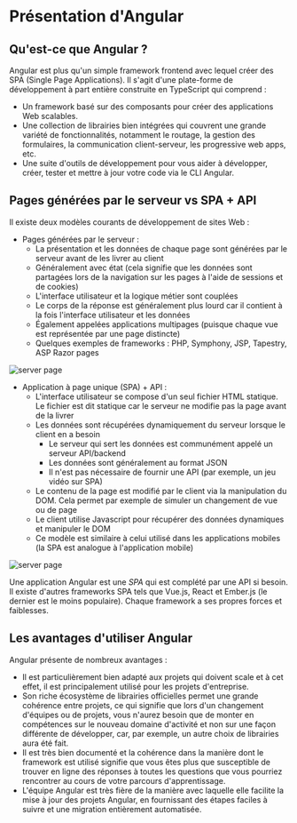 # Présentation d'Angular

## Qu'est-ce que Angular ?
Angular est plus qu'un simple framework frontend avec lequel créer des SPA (Single Page Applications). Il s'agit d'une plate-forme de développement à part entière construite en TypeScript qui comprend :

- Un framework basé sur des composants pour créer des applications Web scalables.
- Une collection de librairies bien intégrées qui couvrent une grande variété de fonctionnalités, notamment le routage, la gestion des formulaires, la communication client-serveur, les progressive web apps, etc.
- Une suite d'outils de développement pour vous aider à développer, créer, tester et mettre à jour votre code via le CLI Angular.

## Pages générées par le serveur vs SPA + API

Il existe deux modèles courants de développement de sites Web :

- Pages générées par le serveur :
  - La présentation et les données de chaque page sont générées par le serveur avant de les livrer au client
  - Généralement avec état (cela signifie que les données sont partagées lors de la navigation sur les pages à l'aide de sessions et de cookies)
  - L'interface utilisateur et la logique métier sont couplées
  - Le corps de la réponse est généralement plus lourd car il contient à la fois l'interface utilisateur et les données
  - Également appelées applications multipages (puisque chaque vue est représentée par une page distincte)
  - Quelques exemples de frameworks : PHP, Symphony, JSP, Tapestry, ASP Razor pages

![server page](../../assets/MPA.svg)

- Application à page unique (SPA) + API :
  - L'interface utilisateur se compose d'un seul fichier HTML statique. Le fichier est dit statique car le serveur ne modifie pas la page avant de la livrer
  - Les données sont récupérées dynamiquement du serveur lorsque le client en a besoin
    - Le serveur qui sert les données est communément appelé un serveur API/backend
    - Les données sont généralement au format JSON
    - Il n'est pas nécessaire de fournir une API (par exemple, un jeu vidéo sur SPA)
  - Le contenu de la page est modifié par le client via la manipulation du DOM. Cela permet par exemple de simuler un changement de vue ou de page
  - Le client utilise Javascript pour récupérer des données dynamiques et manipuler le DOM
  - Ce modèle est similaire à celui utilisé dans les applications mobiles (la SPA est analogue à l'application mobile)

![server page](../../assets/SPA.svg)

Une application Angular est une *SPA* qui est complété par une API si besoin.
Il existe d'autres frameworks SPA tels que Vue.js, React et Ember.js (le dernier est le moins populaire).
Chaque framework a ses propres forces et faiblesses.

## Les avantages d'utiliser Angular

Angular présente de nombreux avantages :

- Il est particulièrement bien adapté aux projets qui doivent scale et à cet effet, il est principalement utilisé pour les projets d'entreprise.
- Son riche écosystème de librairies officielles permet une grande cohérence entre projets, ce qui signifie que lors d'un changement d'équipes ou de projets, vous n'aurez besoin que de monter en compétences sur le nouveau domaine d'activité et non sur une façon différente de développer, car, par exemple,  un autre choix de librairies aura été fait.
- Il est très bien documenté et la cohérence dans la manière dont le framework est utilisé signifie que vous êtes plus que susceptible de trouver en ligne des réponses à toutes les questions que vous pourriez rencontrer au cours de votre parcours d'apprentissage.
- L'équipe Angular est très fière de la manière avec laquelle elle facilite la mise à jour des projets Angular, en fournissant des étapes faciles à suivre et une migration entièrement automatisée.